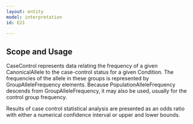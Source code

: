 ```yaml
---
layout: entity
model: interpretation
id: E21

---
```


Scope and Usage
---------------

CaseControl represents data relating the frequency of a given CanonicalAllele to the case-control status for a given Condition.   The frequencies of the allele in these groups is represented by GroupAlleleFrequency elements.   Because PopulationAlleleFrequency descends from GroupAlleleFrequency, it may also be used, usually for the control group frequency.

Results of case control statistical analysis are presented as an odds ratio with either a numerical confidence interval or upper and lower bounds.
